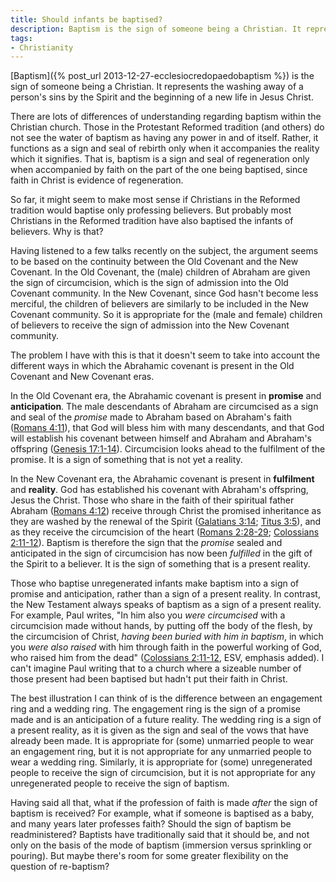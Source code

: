 ```yaml
---
title: Should infants be baptised?
description: Baptism is the sign of someone being a Christian. It represents the beginning of a new life in Jesus Christ. So is it appropriate for infants?
tags:
- Christianity
---
```

[Baptism]({% post_url 2013-12-27-ecclesiocredopaedobaptism %}) is the sign of someone being a Christian. It represents the washing away of a person's sins by the Spirit and the beginning of a new life in Jesus Christ.

There are lots of differences of understanding regarding baptism within the Christian church. Those in the Protestant Reformed tradition (and others) do not see the water of baptism as having any power in and of itself. Rather, it functions as a sign and seal of rebirth only when it accompanies the reality which it signifies. That is, baptism is a sign and seal of regeneration only when accompanied by faith on the part of the one being baptised, since faith in Christ is evidence of regeneration.

So far, it might seem to make most sense if Christians in the Reformed tradition would baptise only professing believers. But probably most Christians in the Reformed tradition have also baptised the infants of believers. Why is that?

Having listened to a few talks recently on the subject, the argument seems to be based on the continuity between the Old Covenant and the New Covenant. In the Old Covenant, the (male) children of Abraham are given the sign of circumcision, which is the sign of admission into the Old Covenant community. In the New Covenant, since God hasn't become less merciful, the children of believers are similarly to be included in the New Covenant community. So it is appropriate for the (male and female) children of believers to receive the sign of admission into the New Covenant community.

The problem I have with this is that it doesn't seem to take into account the different ways in which the Abrahamic covenant is present in the Old Covenant and New Covenant eras.

In the Old Covenant era, the Abrahamic covenant is present in **promise** and **anticipation**. The male descendants of Abraham are circumcised as a sign and seal of the _promise_ made to Abraham based on Abraham's faith ([Romans 4:11](http://www.esvbible.org/search/Romans+4:11/)), that God will bless him with many descendants, and that God will establish his covenant between himself and Abraham and Abraham's offspring ([Genesis 17:1-14](http://www.esvbible.org/search/Genesis+17:1-14/)). Circumcision looks ahead to the fulfilment of the promise. It is a sign of something that is not yet a reality.

In the New Covenant era, the Abrahamic covenant is present in **fulfilment** and **reality**. God has established his covenant with Abraham's offspring, Jesus the Christ. Those who share in the faith of their spiritual father Abraham ([Romans 4:12](http://www.esvbible.org/search/Romans+4:12/)) receive through Christ the promised inheritance as they are washed by the renewal of the Spirit ([Galatians 3:14](http://www.esvbible.org/search/Galatians+3:14/); [Titus 3:5](http://www.esvbible.org/search/Titus+3:5/)), and as they receive the circumcision of the heart ([Romans 2:28-29](http://www.esvbible.org/search/Romans+2:28-29/); [Colossians 2:11-12](http://www.esvbible.org/search/Colossians+2:11-12/)). Baptism is therefore the sign that the _promise_ sealed and anticipated in the sign of circumcision has now been _fulfilled_ in the gift of the Spirit to a believer. It is the sign of something that is a present reality.

Those who baptise unregenerated infants make baptism into a sign of promise and anticipation, rather than a sign of a present reality. In contrast, the New Testament always speaks of baptism as a sign of a present reality. For example, Paul writes, "In him also you _were circumcised_ with a circumcision made without hands, by putting off the body of the flesh, by the circumcision of Christ, _having been buried with him in baptism_, in which you _were also raised_ with him through faith in the powerful working of God, who raised him from the dead" ([Colossians 2:11-12](http://www.esvbible.org/search/Colossians+2:11-12/), ESV, emphasis added). I can't imagine Paul writing that to a church where a sizeable number of those present had been baptised but hadn't put their faith in Christ.

The best illustration I can think of is the difference between an engagement ring and a wedding ring. The engagement ring is the sign of a promise made and is an anticipation of a future reality. The wedding ring is a sign of a present reality, as it is given as the sign and seal of the vows that have already been made. It is appropriate for (some) unmarried people to wear an engagement ring, but it is not appropriate for any unmarried people to wear a wedding ring. Similarly, it is appropriate for (some) unregenerated people to receive the sign of circumcision, but it is not appropriate for any unregenerated people to receive the sign of baptism.

Having said all that, what if the profession of faith is made _after_ the sign of baptism is received? For example, what if someone is baptised as a baby, and many years later professes faith? Should the sign of baptism be readministered? Baptists have traditionally said that it should be, and not only on the basis of the mode of baptism (immersion versus sprinkling or pouring). But maybe there's room for some greater flexibility on the question of re-baptism?
